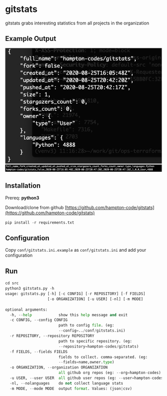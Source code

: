 # gitstats

gitstats grabs interesting statistics from all projects in the organization

## Example Output
![Example JSON output](sample_output.png)
![Example CSV output](sample_output_csv.png)

## Installation

Prereq: **python3**

Download/clone from github [https://github.com/hampton-code/gitstats](https://github.com/hampton-code/gitstats)

```python
pip install -r requirements.txt
```

## Configuration
Copy `conf/gitstats.ini.example` as `conf/gitstats.ini` and add your configuration

## Run
```python
cd src
python3 gitstats.py -h
usage: gitstats.py [-h] [-c CONFIG] [-r REPOSITORY] [-f FIELDS]
                   [-o ORGANIZATION] [-u USER] [-nl] [-m MODE]

optional arguments:
  -h, --help            show this help message and exit
  -c CONFIG, --config CONFIG
                        path to config file. (eg:
                        --config=../conf/gitstats.ini)
  -r REPOSITORY, --repository REPOSITORY
                        path to specific repository. (eg:
                        --repository=hampton-codes/gitstats)
  -f FIELDS, --fields FIELDS
                        fields to collect. comma-separated. (eg:
                        --fields=name,owner.type)
  -o ORGANIZATION, --organization ORGANIZATION
                        all github org repos (eg: --org=hampton-codes)
  -u USER, --user USER  all github user repos (eg: --user=hampton-codes)
  -nl, --nolanguages    do not collect language stats
  -m MODE, --mode MODE  output format. Values: (json|csv)
```